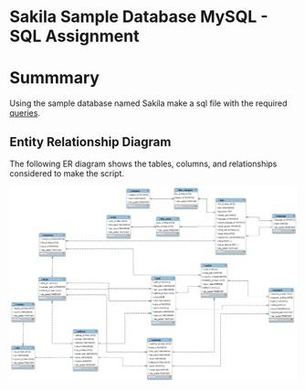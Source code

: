 # Sakila Sample Database MySQL - SQL Assignment

# Summmary

Using the sample database named Sakila make a sql file with the required [queries](Script/sakila_hw.sql). 

## Entity Relationship Diagram

The following ER diagram shows the tables, columns, and relationships considered to make the script.

![der](/Resources/der.png)
